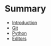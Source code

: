 # Summary

* [Introduction](README.md)
* [Git](git/README.md)
* [Python](python/README.md)
* [Editors](editors/README.md)

